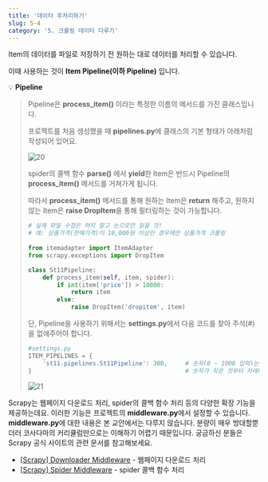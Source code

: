 ```yaml
---
title: '데이터 후처리하기'
slug: 5-4
category: '5. 크롤링 데이터 다루기'
---
```


Item의 데이터를 파일로 저장하기 전 원하는 대로 데이터를 처리할 수 있습니다. 

이때 사용하는 것이 **Item Pipeline(이하 Pipeline)** 입니다.

💡 **Pipeline**
>   
> Pipeline은 **process_item()** 이라는 특정한 이름의 메서드를 가진 클래스입니다.
>    
> 프로젝트를 처음 생성했을 때 **pipelines.py**에 클래스의 기본 형태가 아래처럼 작성되어 있어요.
>     
> ![20](./scrapy/5-4/20.png)
>     
> spider의 콜백 함수 **parse()** 에서 **yield**한 Item은 반드시 Pipeline의 **process_item()** 메서드를 거쳐가게 됩니다. 
> 
> 따라서 **process_item()** 메서드를 통해 원하는 Item은 **return** 해주고, 원하지 않는 Item은 **raise DropItem**을 통해 필터링하는 것이 가능합니다.
>    
> ```python
> # 실제 파일 수정은 하지 말고 눈으로만 읽을 것!
> # 예: 상품가격(판매가격)이 10,000원 이상인 경우에만 상품가격 크롤링
>  
> from itemadapter import ItemAdapter
> from scrapy.exceptions import DropItem
> 
> class St11Pipeline:
>     def process_item(self, item, spider):
>         if int(item['price']) > 10000:
>             return item
>         else:
>             raise DropItem('dropitem', item)
> ```
>     
> 단, Pipeline을 사용하기 위해서는 **settings.py**에서 다음 코드를 찾아 주석(#)을 없애주어야 합니다.
>     
> ```python
> #settings.py
> ITEM_PIPELINES = {
>     'st11.pipelines.St11Pipeline': 300,     # 숫자(0 ~ 1000 입력)는 Pipeline의 적용 순서를 의미
> }                                           # 숫자가 작은 것부터 차례대로 적용됨
> ```
>    
> ![21](./scrapy/5-4/21.png)
    

Scrapy는 웹페이지 다운로드 처리, spider의 콜백 함수 처리 등의 다양한 확장 기능을 제공하는데요. 이러한 기능은 프로젝트의 **middleware.py**에서 설정할 수 있습니다. **middleware.py**에 대한 내용은 본 교안에서는 다루지 않습니다. 분량이 매우 방대할뿐더러 코사다마의 커리큘럼만으로는 이해하기 어렵기 때문입니다. 궁금하신 분들은 Scrapy 공식 사이트의 관련 문서를 참고해보세요.

- [[Scrapy] Downloader Middleware](https://docs.scrapy.org/en/latest/topics/downloader-middleware.html) - 웹페이지 다운로드 처리
- [[Scrapy] Spider Middleware](https://docs.scrapy.org/en/latest/topics/spider-middleware.html?highlight=middleware) - spider 콜백 함수 처리
